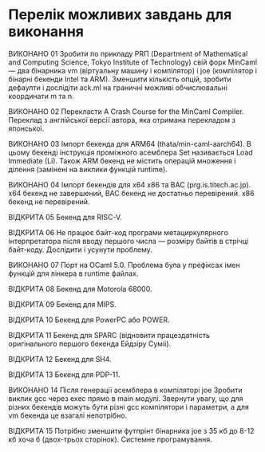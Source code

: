Перелік можливих завдань для виконання
======================================

ВИКОНАНО 01 Зробити по прикладу PRП (Department of Mathematical
            and Computing Science, Tokyo Institute of Technology)
            свій форк MinCaml — два бінарника vm (віртуальну машину і компілятор)
            і joe (компілятор і бінарні бекенди Intel та ARM).
            Зменшити кількість опцій, зробити дефаулти і
            дослідіти ack.ml на граничні можливі обчислювальні
            координати m та n.

ВИКОНАНО 02 Перекласти
            A Crash Course for the MinCaml Compiler. Переклад
            з англійської версії автора, яка отримана перекладом з японської.

ВИКОНАНО 03 Імпорт бекенда для ARM64 (thata/min-caml-aarch64).
            В цьому бекенді інструкція проміжного асемблера Set
            називається Load Immediate (Li). Також ARM бекенд
            не містить операцій множення і ділення (замінені
            на виклики функцій runtime).

ВИКОНАНО 04 Імпорт бекендів для x64 x86 та BAC (prg.is.titech.ac.jp).
            x64 бекенд не завершений, BAC бекенд не достатньо перевірений.
            x86 бекенд не перевірений.

ВІДКРИТА 05 Бекенд для RISC-V.

ВІДКРИТА 06 Не працює байт-код програми метациркулярного
            інтерпретатора після вводу першого числа — розміру
            байтів в стрічці байт-коду. Дослідити і усунути проблему.

ВИКОНАНО 07 Порт на OCaml 5.0.
            Проблема була у префіксах імен функцій для лінкера в runtime файлах.

ВІДКРИТА 08 Бекенд для Motorola 68000.

ВІДКРИТА 09 Бекенд для MIPS.

ВІДКРИТА 10 Бекенд для PowerPC або POWER.

ВІДКРИТА 11 Бекенд для SPARC (відновити працездатність оригінального
            першого бекенда Ейдзіру Суміі).

ВІДКРИТА 12 Бекенд для SH4.

ВІДКРИТА 13 Бекенд для PDP-11.

ВИКОНАНО 14 Після генерації асемблера в компіляторі joe
            Зробити виклик gcc через exec прямо в main модулі.
            Звернути увагу, що для різних бекендів можуть бути
            різні gcc компілятори і параметри, а для vm бекенда
            це взагалі непотрібно.

ВІДКРИТА 15 Потрібно зменшити футпрінт бінарника joe
            з 35 кб до 8-12 кб хоча б (двох-трьох сторінок).
            Системне програмування.

